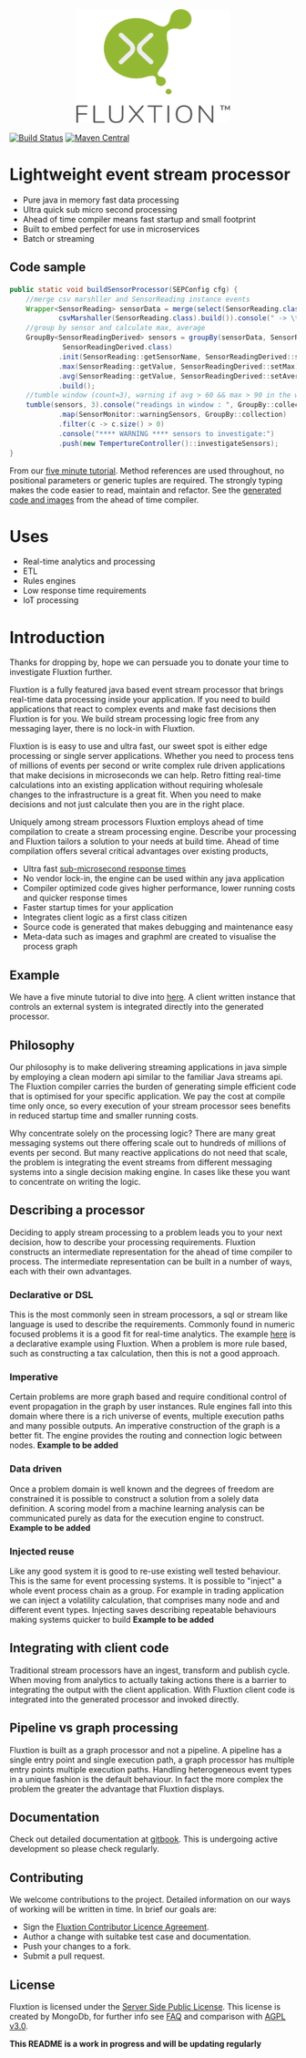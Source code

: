 <p align="center">
  <img width="270" height="200" src="images/Fluxtion_logo.png">
</p>

[![Build Status](https://travis-ci.org/v12technology/fluxtion.svg?branch=master)](https://travis-ci.org/v12technology/fluxtion)
[![Maven Central](https://maven-badges.herokuapp.com/maven-central/com.fluxtion/fluxtion-api/badge.svg)](https://maven-badges.herokuapp.com/maven-central/com.fluxtion/fluxtion-api)
# Lightweight event stream processor
 - Pure java in memory fast data processing 
 - Ultra quick sub micro second processing
 - Ahead of time compiler means fast startup and small footprint
 - Built to embed perfect for use in microservices 
 - Batch or streaming
## Code sample
```java
public static void buildSensorProcessor(SEPConfig cfg) {
    //merge csv marshller and SensorReading instance events
    Wrapper<SensorReading> sensorData = merge(select(SensorReading.class),
            csvMarshaller(SensorReading.class).build()).console(" -> \t");
    //group by sensor and calculate max, average
    GroupBy<SensorReadingDerived> sensors = groupBy(sensorData, SensorReading::getSensorName, 
             SensorReadingDerived.class)
            .init(SensorReading::getSensorName, SensorReadingDerived::setSensorName)
            .max(SensorReading::getValue, SensorReadingDerived::setMax)
            .avg(SensorReading::getValue, SensorReadingDerived::setAverage)
            .build();
    //tumble window (count=3), warning if avg > 60 && max > 90 in the window for a sensor
    tumble(sensors, 3).console("readings in window : ", GroupBy::collection)
            .map(SensorMonitor::warningSensors, GroupBy::collection)
            .filter(c -> c.size() > 0)
            .console("**** WARNING **** sensors to investigate:")
            .push(new TempertureController()::investigateSensors);
}
```
From our [five minute tutorial](https://github.com/v12technology/fluxtion-quickstart/tree/master). 
Method references are used throughout, no positional parameters or generic tuples are required. The strongly typing makes the code easier to read, maintain and refactor. See the [generated code and images](https://github.com/v12technology/fluxtion-quickstart/tree/master/src/main/resources/com/fluxtion/quickstart/roomsensor/generated) from the ahead of time compiler.
# Uses
 - Real-time analytics and processing
 - ETL
 - Rules engines
 - Low response time requirements
 - IoT processing
# Introduction
Thanks for dropping by, hope we can persuade you to donate your time to investigate Fluxtion further.

Fluxtion is a fully featured java based event stream processor that brings real-time data processing inside your application. If you need to build applications that react to complex events and make fast decisions then Fluxtion is for you. We build stream processing logic free from any messaging layer, there is no lock-in with Fluxtion.

Fluxtion is is easy to use and ultra fast, our sweet spot is either edge processing or single server applications. Whether you need to process tens of millions of events per second or write complex rule driven applications that make decisions in microseconds we can help. Retro fitting real-time calculations into an existing application without requiring wholesale changes to the infrastructure is a great fit. When you need to make decisions and not just calculate then you are in the right place.

Uniquely among stream processors Fluxtion employs ahead of time compilation to create a stream processing engine. Describe your processing and Fluxtion tailors a solution to your needs at build time. Ahead of time compilation offers several critical advantages over existing products, 
 - Ultra fast [sub-microsecond response times](http://fluxtion.com/solutions/high-performance-flight-analysis/)
 - No vendor lock-in, the engine can be used within any java application
 - Compiler optimized code gives higher performance, lower running costs and quicker response times
 - Faster startup times for your application
 - Integrates client logic as a first class citizen 
 - Source code is generated that makes debugging and maintenance easy
 - Meta-data such as images and graphml are created to visualise the process graph
## Example
We have a five minute tutorial to dive into [here](https://github.com/v12technology/fluxtion-quickstart/tree/master).  A client written instance that controls an external system is integrated directly into the generated processor. 
## Philosophy
Our philosophy is to make delivering streaming applications in java simple by employing a clean modern api similar to the familiar Java streams api. The Fluxtion compiler carries the burden of generating simple efficient code that is optimised for your specific application. We pay the cost at compile time only once, so every execution of your stream processor sees benefits in reduced startup time and smaller running costs.

Why concentrate solely on the processing logic? There are many great messaging systems out there offering scale out to hundreds of millions of events per second. But many reactive applications do not need that scale, the problem is integrating the event streams from different messaging systems into a single decision making engine. In cases like these you want to concentrate on writing the logic. 
## Describing a processor
Deciding to apply stream processing to a problem leads you to your next decision, how to describe your processing requirements. Fluxtion constructs an intermediate representation for the ahead of time compiler to process. The intermediate representation can be built in a number of ways, each with their own advantages.
### Declarative or DSL
This is the most commonly seen in stream processors, a sql or stream like language is used to describe the requirements. Commonly found in numeric focused problems it is a good fit for real-time analytics.  The example [here](https://github.com/v12technology/fluxtion-quickstart/tree/master) is a declarative example using Fluxtion. When a problem is more rule based, such as constructing a tax calculation, then this is not a good approach.
### Imperative
Certain problems are more graph based and require conditional control of event propagation in the graph by user instances. Rule engines fall into this domain where there is a rich universe of events, multiple execution paths and many possible outputs. An imperative construction of the graph is a better fit. The engine provides the routing and connection logic between nodes.  **Example to be added**
### Data driven
Once a problem domain is well known and the degrees of freedom are constrained it is possible to construct a solution from a solely data definition. A scoring model from a machine learning analysis can be communicated purely as data for the execution engine to construct. **Example to be added**
### Injected reuse
Like any good system it is good to re-use existing well tested behaviour. This is the same for event processing systems. It is possible to "inject" a whole event process chain as a group. For example in trading application we can inject a volatility calculation, that comprises many node and and different event types. Injecting saves describing repeatable behaviours making systems quicker to build
**Example to be added**
## Integrating with client code
Traditional stream processors have an ingest, transform and publish cycle. When moving from analytics to actually taking actions there is a barrier to integrating the output with the client application. With Fluxtion client code is integrated into the generated processor and invoked directly. 
## Pipeline vs graph processing
Fluxtion is built as a graph processor and not a pipeline. A pipeline has a single entry point and single execution path, a graph processor has multiple entry points multiple execution paths. Handling heterogeneous event types in a unique fashion is the default behaviour. In fact the more complex the problem the greater the advantage that Fluxtion displays. 
## Documentation
Check out detailed documentation at [gitbook](https://fluxtion.gitbook.io/docs/).
This is undergoing active development so please check regularly.

## Contributing

We welcome contributions to the project. Detailed information on our ways of working will be written in time. In brief our goals are:

* Sign the [Fluxtion Contributor Licence Agreement](https://github.com/v12technology/fluxtion/blob/master/contributorLicenseAgreement).
* Author a change with suitabke test case and documentation.
* Push your changes to a fork.
* Submit a pull request.


## License

Fluxtion is licensed under the [Server Side Public License](https://www.mongodb.com/licensing/server-side-public-license). This license is created by MongoDb, for further info see [FAQ](https://www.mongodb.com/licensing/server-side-public-license/faq) and comparison with [AGPL v3.0](https://www.mongodb.com/licensing/server-side-public-license/faq).


**This README is a work in progress and will be updating regularly**
